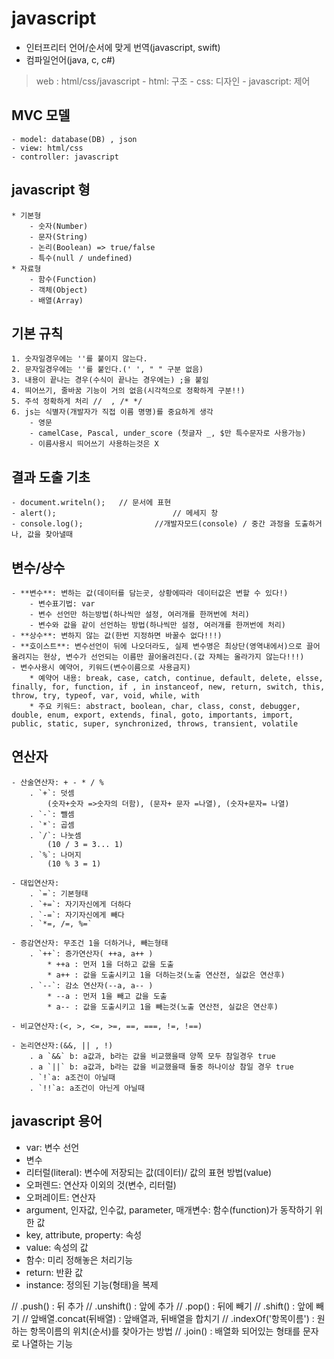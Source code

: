 # javascript

- 인터프리터 언어/순서에 맞게 번역(javascript, swift)
- 컴파일언어(java, c, c#)

> web : html/css/javascript
		- html: 구조
		- css: 디자인
		- javascript: 제어

## MVC 모델
	- model: database(DB) , json
	- view: html/css
	- controller: javascript

## javascript 형
	* 기본형
		- 숫자(Number)
		- 문자(String)
		- 논리(Boolean) => true/false
		- 특수(null / undefined)
	* 자료형
		- 함수(Function)
		- 객체(Object)
		- 배열(Array)

## 기본 규칙
	1. 숫자일경우에는 ''를 붙이지 않는다.  
	2. 문자일경우에는 ''를 붙인다.(' ', " " 구분 없음)
	3. 내용이 끝나는 경우(수식이 끝나는 경우에는) ;을 붙임
	4. 띄어쓰기, 줄바꿈 기능이 거의 없음(시각적으로 정확하게 구분!!)
	5. 주석 정확하게 처리 //  , /* */
	6. js는 식별자(개발자가 직접 이름 명명)를 중요하게 생각
		- 영문
		- camelCase, Pascal, under_score (첫글자 _, $만 특수문자로 사용가능)
		- 이름사용시 띄어쓰기 사용하는것은 X

## 결과 도출 기초
	- document.writeln();   // 문서에 표현
	- alert();							// 메세지 창
	- console.log();				//개발자모드(console) / 중간 과정을 도출하거나, 값을 찾아낼때


## 변수/상수
	- **변수**: 변하는 값(데이터를 담는곳, 상황에따라 데이터값은 변할 수 있다!)
		- 변수표기법: var
		- 변수 선언만 하는방법(하나씩만 설정, 여러개를 한꺼번에 처리)
		- 변수와 값을 같이 선언하는 방법(하나씩만 설정, 여러개를 한꺼번에 처리)
	- **상수**: 변하지 않는 값(한번 지정하면 바꿀수 없다!!!)
	- **호이스트**: 변수선언이 뒤에 나오더라도, 실제 변수명은 최상단(영역내에서)으로 끌어올려지는 현상, 변수가 선언되는 이름만 끌어올려진다.(값 자체는 올라가지 않는다!!!)
	- 변수사용시 예약어, 키워드(변수이름으로 사용금지)
		* 예약어 내용: break, case, catch, continue, default, delete, elsse, finally, for, function, if , in instanceof, new, return, switch, this, throw, try, typeof, var, void, while, with
		* 주요 키워드: abstract, boolean, char, class, const, debugger, double, enum, export, extends, final, goto, importants, import, public, static, super, synchronized, throws, transient, volatile

## 연산자 
	- 산술연산자: + - * / %
		. `+`: 덧셈 
			(숫자+숫자 =>숫자의 더함), (문자+ 문자 =나열), (숫자+문자= 나열)
		. `-`: 뺄셈
		. `*`: 곱셈
		. `/`: 나눗셈
			(10 / 3 = 3... 1)
		. `%`: 나머지
			(10 % 3 = 1)

	- 대입연산자:
		. `=`: 기본형태
		. `+=`: 자기자신에게 더하다
		. `-=`: 자기자신에게 빼다
		. `*=, /=, %=`   

	- 증감연산자: 무조건 1을 더하거나, 빼는형태
		. `++`: 증가연산자( ++a, a++ )
			* ++a : 먼저 1을 더하고 값을 도출
			* a++ : 값을 도출시키고 1을 더하는것(노출 연산전, 실값은 연산후)
		. `--`: 감소 연산자(--a, a-- )
			* --a : 먼저 1을 빼고 값을 도출
			* a-- : 값을 도출시키고 1을 빼는것(노출 연산전, 실값은 연산후)  

	- 비교연산자:(<, >, <=, >=, ==, ===, !=, !==)   

	- 논리연산자:(&&, || , !)
		. a `&&` b: a값과, b라는 값을 비교했을때 양쪽 모두 참일경우 true
		. a `||` b: a값과, b라는 값을 비교했을때 둘중 하나이상 참일 경우 true
		. `!`a: a조건이 아닐때
		. `!!`a: a조건이 아닌게 아닐때


## javascript 용어
- var: 변수 선언
- 변수
- 리터럴(literal): 변수에 저장되는 값(데이터)/ 값의 표현 방법(value)
- 오퍼렌드: 연산자 이외의 것(변수, 리터럴)
- 오퍼레이트: 연산자
- argument, 인자값, 인수값, parameter, 매개변수: 함수(function)가 동작하기 위한 값
- key, attribute, property: 속성
- value: 속성의 값
- 함수: 미리 정해놓은 처리기능
- return: 반환 값
- instance: 정의된 기능(형태)을 복제

// .push() : 뒤 추가
// .unshift() : 앞에 추가
// .pop()  : 뒤에 빼기
// .shift() : 앞에 빼기
// 앞배열.concat(뒤배열) : 앞배열과, 뒤배열을 합치기
// .indexOf('항목이름') : 원하는 항목이름의 위치(순서)를 찾아가는 방법
// .join() : 배열화 되어있는 형태를 문자로 나열하는 기능

